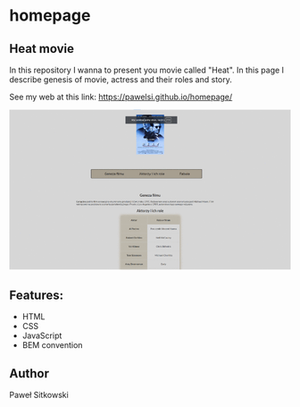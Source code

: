 # homepage

## Heat movie 

In this repository I wanna to present you movie called "Heat". In this page I describe genesis of movie, actress
and their roles and story.

See my web at this link: https://pawelsi.github.io/homepage/

![layout of web](gif/gifmaker_me(1).gif)

## Features:

- HTML
- CSS
- JavaScript
- BEM convention



## Author

Paweł Sitkowski
